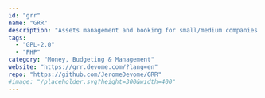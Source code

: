 ```yaml
---
id: "grr"
name: "GRR"
description: "Assets management and booking for small/medium companies."
tags:
  - "GPL-2.0"
  - "PHP"
category: "Money, Budgeting & Management"
website: "https://grr.devome.com/?lang=en"
repo: "https://github.com/JeromeDevome/GRR"
#image: "/placeholder.svg?height=300&width=400"
---
```


